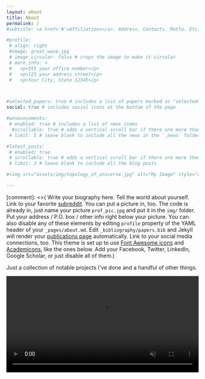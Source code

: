 ```yaml
---
layout: about
title: About
permalink: /
#subtitle: <a href='#'>Affiliations</a>. Address. Contacts. Motto. Etc.

#profile:
 # align: right
 #image: great_wave.jpg
 # image_circular: false # crops the image to make it circular
 # more_info: >
 #   <p>555 your office number</p>
 #   <p>123 your address street</p>
 #   <p>Your City, State 12345</p>



#selected_papers: true # includes a list of papers marked as "selected={true}"
social: true # includes social icons at the bottom of the page

#announcements:
 # enabled: true # includes a list of news items
  #scrollable: true # adds a vertical scroll bar if there are more than 3 news items
 # limit: 5 # leave blank to include all the news in the `_news` folder

#latest_posts:
 # enabled: true
 # scrollable: true # adds a vertical scroll bar if there are more than 3 new posts items
 # limit: 3 # leave blank to include all the blog posts

#<img src="assets/img/topology_of_universe.jpg" alt="My Image" style="width: 100%; max-width: 1000px; height: auto; display: block; margin: 0 auto;" />

---
```




[comment]: <>( Write your biography here. Tell the world about yourself. Link to your favorite [subreddit](http://reddit.com). You can put a picture in, too. The code is already in, just name your picture `prof_pic.jpg` and put it in the `img/` folder. Put your address / P.O. box / other info right below your picture. You can also disable any of these elements by editing `profile` property of the YAML header of your `_pages/about.md`. Edit `_bibliography/papers.bib` and Jekyll will render your [publications page](/al-folio/publications/) automatically. Link to your social media connections, too. This theme is set up to use [Font Awesome icons](https://fontawesome.com/) and [Academicons](https://jpswalsh.github.io/academicons/), like the ones below. Add your Facebook, Twitter, LinkedIn, Google Scholar, or just disable all of them.)

Just a collection of notable projects I've done and a handful of other things.

<video src="assets\img\TopologyoftheUniverse_crDVDP-HP.V2.mp4" autoplay="autoplay" muted="true" loop="true" playsinline="true" width="100%" ></video>